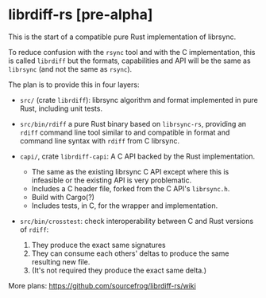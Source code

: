 # librdiff-rs [pre-alpha]

This is the start of a compatible pure Rust implementation of librsync.

To reduce confusion with the `rsync` tool and with the C implementation, this
is called `librdiff` but the formats, capabilities and API will be the same as
`librsync` (and not the same as `rsync`).

The plan is to provide this in four layers:

* `src/`
  (crate `librdiff`):
  librsync algorithm and format implemented in pure Rust, including
  unit tests.

* `src/bin/rdiff`
    a pure Rust binary based on `librsync-rs`, providing an
    `rdiff` command line tool similar to and compatible in
    format and command line syntax with
    `rdiff` from C librsync.

* `capi/`, crate `librdiff-capi`:
    A C API backed by the Rust implementation.
  * The same as the existing librsync C API except where this is
    infeasible or the existing API is very problematic.
  * Includes a C header file, forked from the C API's `librsync.h`.
  * Build with Cargo(?)
  * Includes tests, in C, for the wrapper and implementation.

* `src/bin/crosstest`: check interoperability between C and Rust
    versions of `rdiff`:
  1. They produce the exact same signatures
  2. They can consume each others' deltas to produce the same resulting
     new file.
  3. (It's not required they produce the exact same delta.)

More plans: <https://github.com/sourcefrog/librdiff-rs/wiki>

